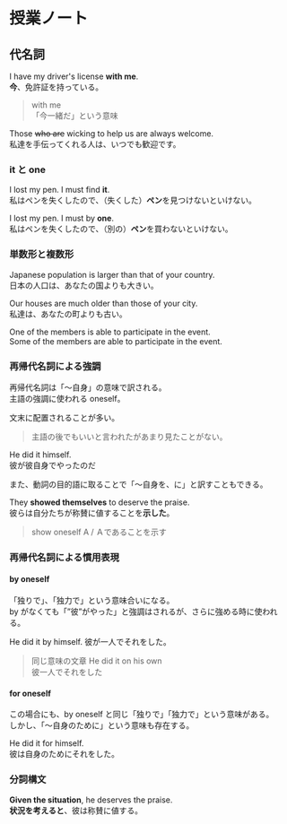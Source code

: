 # 授業ノート

## 代名詞

I have my driver's license **with me**.  
**今**、免許証を持っている。

> with me  
> 「今一緒だ」という意味

Those ~~who are~~ wicking to help us are always welcome.  
私達を手伝ってくれる人は、いつでも歓迎です。

### it と one

I lost my pen. I must find **it**.  
私はペンを失くしたので、（失くした）**ペン**を見つけないといけない。

I lost my pen. I must by **one**.  
私はペンを失くしたので、（別の）**ペン**を買わないといけない。

### 単数形と複数形

Japanese population is larger than that of your country.  
日本の人口は、あなたの国よりも大きい。

Our houses are much older than those of your city.  
私達は、あなたの町よりも古い。

One of the members is able to participate in the event.  
Some of the members are able to participate in the event.

### 再帰代名詞による強調

再帰代名詞は「～自身」の意味で訳される。  
主語の強調に使われる oneself。

文末に配置されることが多い。

> 主語の後でもいいと言われたがあまり見たことがない。

He did it himself.  
彼が彼自身でやったのだ

また、動詞の目的語に取ることで「～自身を、に」と訳すこともできる。

They **showed themselves** to deserve the praise.  
彼らは自分たちが称賛に値することを**示した**。

> show oneself A / Ａであることを示す

### 再帰代名詞による慣用表現

#### by oneself

「独りで」、「独力で」という意味合いになる。  
by がなくても「”彼”がやった」と強調はされるが、さらに強める時に使われる。

He did it by himself.
彼が一人でそれをした。

> 同じ意味の文章
> He did it on his own  
> 彼一人でそれをした

#### for oneself

この場合にも、by oneself と同じ「独りで」「独力で」という意味がある。  
しかし、「～自身のために」という意味も存在する。

He did it for himself.  
彼は自身のためにそれをした。

### 分詞構文

**Given the situation**, he deserves the praise.  
**状況を考えると**、彼は称賛に値する。
